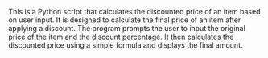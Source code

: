 This is a Python script that calculates the discounted price of an item based on user input.
It is designed to calculate the final price of an item after applying a discount.
The program prompts the user to input the original price of the item and the discount percentage. It then calculates the discounted price using a simple formula and displays the final amount.

